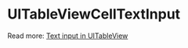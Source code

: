 # UITableViewCellTextInput

Read more: [Text input in UITableView](https://augmentedcode.io/2018/11/04/text-input-in-uitableview/)
